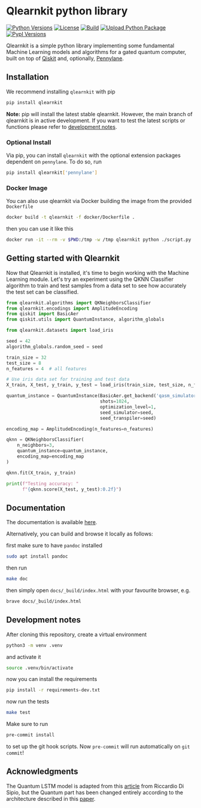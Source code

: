 # Qlearnkit python library

[![Python Versions](https://img.shields.io/badge/Python-3.7&nbsp;|&nbsp;3.8&nbsp;|&nbsp;3.9-blue.svg?style=flat&logo=python&logoColor=white)](https://www.python.org/)
[![License](https://img.shields.io/github/license/mspronesti/qlearnkit)](https://opensource.org/licenses/Apache-2.0)
[![Build](https://github.com/mspronesti/qlearnkit/actions/workflows/build-and-test.yml/badge.svg)](https://github.com/mspronesti/qlearnkit/blob/master/.github/workflows/build-and-test.yml)
[![Upload Python Package](https://github.com/mspronesti/qlearnkit/workflows/Upload%20Python%20Package/badge.svg)](https://pypi.org/project/qlearnkit/)
[![PypI Versions](https://img.shields.io/pypi/v/qlearnkit)](https://pypi.org/project/qlearnkit/#history)


Qlearnkit is a simple python library implementing some fundamental Machine Learning models and algorithms for a gated quantum computer, built on top of [Qiskit](https://github.com/Qiskit/qiskit)
and, optionally, [Pennylane](https://pennylane.ai/).

## Installation

We recommend installing `qlearnkit` with pip
```bash
pip install qlearnkit
```
**Note:** pip will install the latest stable qlearnkit.
However, the main branch of qlearnkit is in active development. If you want to test the latest scripts or functions please refer to [development notes](#development-notes).

### Optional Install
Via pip, you can install `qlearnkit` with the optional extension
packages dependent on `pennylane`. To do so, run
```bash
pip install qlearnkit['pennylane']
```

### Docker Image
You can also use qlearnkit via Docker building the image from the provided `Dockerfile`

```bash
docker build -t qlearnkit -f docker/Dockerfile .
```

then you can use it like this

```bash
docker run -it --rm -v $PWD:/tmp -w /tmp qlearnkit python ./script.py
```

## Getting started with Qlearnkit

Now that Qlearnkit is installed, it's time to begin working with the Machine Learning module.
Let's try an experiment using the QKNN Classifier algorithm to train and test samples from a
data set to see how accurately the test set can be classified.

```python
from qlearnkit.algorithms import QKNeighborsClassifier
from qlearnkit.encodings import AmplitudeEncoding
from qiskit import BasicAer
from qiskit.utils import QuantumInstance, algorithm_globals

from qlearnkit.datasets import load_iris

seed = 42
algorithm_globals.random_seed = seed

train_size = 32
test_size = 8
n_features = 4  # all features

# Use iris data set for training and test data
X_train, X_test, y_train, y_test = load_iris(train_size, test_size, n_features)

quantum_instance = QuantumInstance(BasicAer.get_backend('qasm_simulator'),
                                   shots=1024,
                                   optimization_level=1,
                                   seed_simulator=seed,
                                   seed_transpiler=seed)

encoding_map = AmplitudeEncoding(n_features=n_features)

qknn = QKNeighborsClassifier(
    n_neighbors=3,
    quantum_instance=quantum_instance,
    encoding_map=encoding_map
)

qknn.fit(X_train, y_train)

print(f"Testing accuracy: "
      f"{qknn.score(X_test, y_test):0.2f}")
```

## Documentation
The documentation is available [here](https://mspronesti.github.io/qlearnkit).

Alternatively, you can build and browse it locally as follows:

first make sure to have `pandoc` installed

```bash
sudo apt install pandoc
```

then run

```bash
make doc
```

then simply open `docs/_build/index.html` with your favourite browser, e.g.

```bash
brave docs/_build/index.html
```

## Development notes

After cloning this repository, create a virtual environment

```bash
python3 -m venv .venv
```

and activate it

```bash
source .venv/bin/activate
```

now you can install the requirements

```bash
pip install -r requirements-dev.txt
```

now run the tests

```bash
make test
```

Make sure to run

```bash
pre-commit install
```

to set up the git hook scripts. Now `pre-commit` will run automatically on `git commit`!

## Acknowledgments
The Quantum LSTM model is adapted from this [article](https://towardsdatascience.com/a-quantum-enhanced-lstm-layer-38a8c135dbfa) from Riccardio Di Sipio, but the Quantum part
has been changed entirely according to the architecture described in this [paper](https://arxiv.org/pdf/2009.01783.pdf).
